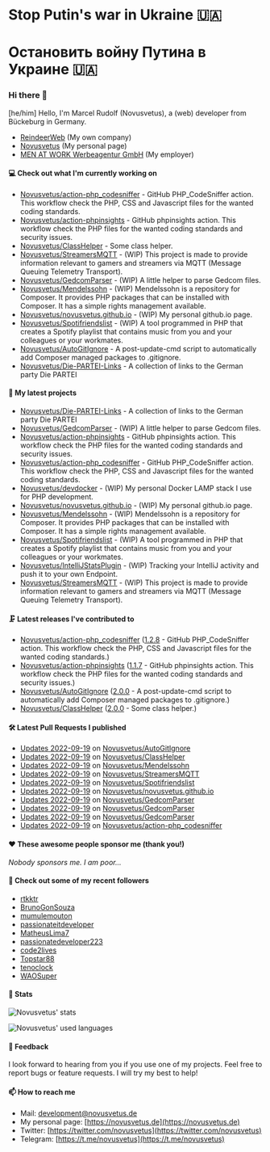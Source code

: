 # Stop Putin's war in Ukraine 🇺🇦
# Остановить войну Путина в Украине 🇺🇦

### Hi there 👋

[he/him]
Hello, I'm Marcel Rudolf (Novusvetus), a (web) developer from Bückeburg in Germany.

* [ReindeerWeb](https://reindeer-web.de) (My own company)
* [Novusvetus](https://novusvetus.de) (My personal page)
* [MEN AT WORK Werbeagentur GmbH](https://www.men-at-work.de/) (My employer)

#### 💻 Check out what I'm currently working on

- [Novusvetus/action-php_codesniffer](https://github.com/Novusvetus/action-php_codesniffer) - GitHub PHP_CodeSniffer action. This workflow check the PHP, CSS and Javascript files for the wanted coding standards.
- [Novusvetus/action-phpinsights](https://github.com/Novusvetus/action-phpinsights) - GitHub phpinsights action. This workflow check the PHP files for the wanted coding standards and security issues.
- [Novusvetus/ClassHelper](https://github.com/Novusvetus/ClassHelper) - Some class helper.
- [Novusvetus/StreamersMQTT](https://github.com/Novusvetus/StreamersMQTT) - (WIP) This project is made to provide information relevant to gamers and streamers via MQTT (Message Queuing Telemetry Transport).
- [Novusvetus/GedcomParser](https://github.com/Novusvetus/GedcomParser) - (WIP) A little helper to parse Gedcom files.
- [Novusvetus/Mendelssohn](https://github.com/Novusvetus/Mendelssohn) - (WIP) Mendelssohn is a repository for Composer. It provides PHP packages that can be installed with Composer. It has a simple rights management available.
- [Novusvetus/novusvetus.github.io](https://github.com/Novusvetus/novusvetus.github.io) - (WIP) My personal github.io page.
- [Novusvetus/Spotifriendslist](https://github.com/Novusvetus/Spotifriendslist) - (WIP) A tool programmed in PHP that creates a Spotify playlist that contains music from you and your colleagues or your workmates.
- [Novusvetus/AutoGitIgnore](https://github.com/Novusvetus/AutoGitIgnore) - A post-update-cmd script to automatically add Composer managed packages to .gitignore.
- [Novusvetus/Die-PARTEI-Links](https://github.com/Novusvetus/Die-PARTEI-Links) - A collection of links to the German party Die PARTEI

#### 🐣 My latest projects

- [Novusvetus/Die-PARTEI-Links](https://github.com/Novusvetus/Die-PARTEI-Links) - A collection of links to the German party Die PARTEI
- [Novusvetus/GedcomParser](https://github.com/Novusvetus/GedcomParser) - (WIP) A little helper to parse Gedcom files.
- [Novusvetus/action-phpinsights](https://github.com/Novusvetus/action-phpinsights) - GitHub phpinsights action. This workflow check the PHP files for the wanted coding standards and security issues.
- [Novusvetus/action-php_codesniffer](https://github.com/Novusvetus/action-php_codesniffer) - GitHub PHP_CodeSniffer action. This workflow check the PHP, CSS and Javascript files for the wanted coding standards.
- [Novusvetus/devdocker](https://github.com/Novusvetus/devdocker) - (WIP) My personal Docker LAMP stack I use for PHP development.
- [Novusvetus/novusvetus.github.io](https://github.com/Novusvetus/novusvetus.github.io) - (WIP) My personal github.io page.
- [Novusvetus/Mendelssohn](https://github.com/Novusvetus/Mendelssohn) - (WIP) Mendelssohn is a repository for Composer. It provides PHP packages that can be installed with Composer. It has a simple rights management available.
- [Novusvetus/Spotifriendslist](https://github.com/Novusvetus/Spotifriendslist) - (WIP) A tool programmed in PHP that creates a Spotify playlist that contains music from you and your colleagues or your workmates.
- [Novusvetus/IntelliJStatsPlugin](https://github.com/Novusvetus/IntelliJStatsPlugin) - (WIP) Tracking your IntelliJ activity and push it to your own Endpoint.
- [Novusvetus/StreamersMQTT](https://github.com/Novusvetus/StreamersMQTT) - (WIP) This project is made to provide information relevant to gamers and streamers via MQTT (Message Queuing Telemetry Transport).

#### 🗜 Latest releases I've contributed to

- [Novusvetus/action-php_codesniffer](https://github.com/Novusvetus/action-php_codesniffer) ([1.2.8](https://github.com/Novusvetus/action-php_codesniffer/releases/tag/1.2.8) - GitHub PHP_CodeSniffer action. This workflow check the PHP, CSS and Javascript files for the wanted coding standards.)
- [Novusvetus/action-phpinsights](https://github.com/Novusvetus/action-phpinsights) ([1.1.7](https://github.com/Novusvetus/action-phpinsights/releases/tag/1.1.7) - GitHub phpinsights action. This workflow check the PHP files for the wanted coding standards and security issues.)
- [Novusvetus/AutoGitIgnore](https://github.com/Novusvetus/AutoGitIgnore) ([2.0.0](https://github.com/Novusvetus/AutoGitIgnore/releases/tag/2.0.0) - A post-update-cmd script to automatically add Composer managed packages to .gitignore.)
- [Novusvetus/ClassHelper](https://github.com/Novusvetus/ClassHelper) ([2.0.0](https://github.com/Novusvetus/ClassHelper/releases/tag/2.0.0) - Some class helper.)

#### 🛠 Latest Pull Requests I published

- [Updates 2022-09-19](https://github.com/Novusvetus/AutoGitIgnore/pull/24) on [Novusvetus/AutoGitIgnore](https://github.com/Novusvetus/AutoGitIgnore)
- [Updates 2022-09-19](https://github.com/Novusvetus/ClassHelper/pull/23) on [Novusvetus/ClassHelper](https://github.com/Novusvetus/ClassHelper)
- [Updates 2022-09-19](https://github.com/Novusvetus/Mendelssohn/pull/2) on [Novusvetus/Mendelssohn](https://github.com/Novusvetus/Mendelssohn)
- [Updates 2022-09-19](https://github.com/Novusvetus/StreamersMQTT/pull/2) on [Novusvetus/StreamersMQTT](https://github.com/Novusvetus/StreamersMQTT)
- [Updates 2022-09-19](https://github.com/Novusvetus/Spotifriendslist/pull/1) on [Novusvetus/Spotifriendslist](https://github.com/Novusvetus/Spotifriendslist)
- [Updates 2022-09-19](https://github.com/Novusvetus/novusvetus.github.io/pull/1) on [Novusvetus/novusvetus.github.io](https://github.com/Novusvetus/novusvetus.github.io)
- [Updates 2022-09-19](https://github.com/Novusvetus/GedcomParser/pull/19) on [Novusvetus/GedcomParser](https://github.com/Novusvetus/GedcomParser)
- [Updates 2022-09-19](https://github.com/Novusvetus/GedcomParser/pull/18) on [Novusvetus/GedcomParser](https://github.com/Novusvetus/GedcomParser)
- [Updates 2022-09-19](https://github.com/Novusvetus/GedcomParser/pull/17) on [Novusvetus/GedcomParser](https://github.com/Novusvetus/GedcomParser)
- [Updates 2022-09-19](https://github.com/Novusvetus/action-php_codesniffer/pull/351) on [Novusvetus/action-php_codesniffer](https://github.com/Novusvetus/action-php_codesniffer)

#### ❤️ These awesome people sponsor me (thank you!)

_Nobody sponsors me. I am poor..._

#### 👯 Check out some of my recent followers

- [rtkktr](https://github.com/rtkktr)
- [BrunoGonSouza](https://github.com/BrunoGonSouza)
- [mumulemouton](https://github.com/mumulemouton)
- [passionateitdeveloper](https://github.com/passionateitdeveloper)
- [MatheusLima7](https://github.com/MatheusLima7)
- [passionatedeveloper223](https://github.com/passionatedeveloper223)
- [code2lives](https://github.com/code2lives)
- [Topstar88](https://github.com/Topstar88)
- [tenoclock](https://github.com/tenoclock)
- [WAOSuper](https://github.com/WAOSuper)

#### 🎢 Stats

![Novusvetus' stats](https://github-readme-stats.vercel.app/api?username=novusvetus&show_icons=true&count_private=true)

![Novusvetus' used languages](https://github-readme-stats.vercel.app/api/top-langs?username=novusvetus&layout=compact)

#### 💬 Feedback
I look forward to hearing from you if you use one of my projects. Feel free to report bugs or feature requests.
I will try my best to help!

#### 📫 How to reach me

- Mail: [development@novusvetus.de](mailto:development@novusvetus.de)
- My personal page: [https://novusvetus.de](https://novusvetus.de)
- Twitter: [https://twitter.com/novusvetus](https://twitter.com/novusvetus)
- Telegram: [https://t.me/novusvetus](https://t.me/novusvetus)
